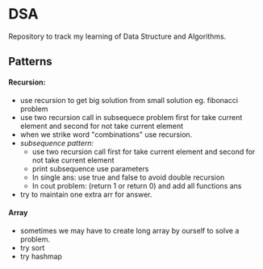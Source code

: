 # DSA
Repository to track my learning of Data Structure and Algorithms.

## Patterns
#### Recursion:
- use recursion to get big solution from small solution eg. fibonacci problem
- use two recursion call in subsequece problem first for take current element and second for not take current element
- when we strike word "combinations" use recursion.
- *subsequence pattern:*
    - use two recursion call first for take current element and second for not take current element
    - print subsequence use parameters
    - In single ans: use true and false to avoid double recursion
    - In cout problem: (return 1 or return 0) and add all functions ans
- try to maintain one extra arr for answer.

#### Array
- sometimes we may have to create long array by ourself to solve a problem.
- try sort
- try hashmap